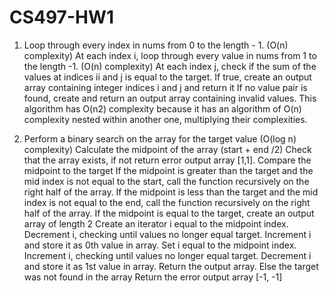 # CS497-HW1


1. Loop through every index in nums from 0 to the length - 1. (O(n) complexity)
      At each index i, loop through every value in nums from 1 to the length -1. (O(n) complexity)
        At each index j, check if the sum of the values at indices ii and j is equal to the target.
          If true, create an output array containing integer indices i and j and return it
      If no value pair is found, create and return an output array containing invalid values.
This algorithm has O(n2) complexity because it has an algorithm of O(n) complexity nested within another one, multiplying their complexities.


2. Perform a binary search on the array for the target value (O(log n) complexity)
    Calculate the midpoint of the array (start + end /2)
    Check that the array exists, if not return error output array [1,1].
    Compare the midpoint to the target
      If the midpoint is greater than the target and the mid index is not equal to the start, call the function recursively on the right half of the array.
      If the midpoint is less than the target and the mid index is not equal to the end, call the function recursively on the right half of the array.
      If the midpoint is equal to the target, create an output array of length 2
        Create an iterator i equal to the midpoint index.
        Decrement i, checking until values no longer equal target.
        Increment i and store it as 0th value in array.
        Set i equal to the midpoint index.
        Increment i, checking until values no longer equal target.
        Decrement i and store it as 1st value in array.
        Return the output array.
      Else the target was not found in the array
        Return the error output array [-1, -1]

